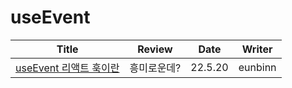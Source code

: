 # useEvent

|                                                         Title                                                          |   Review    |  Date   | Writer  |
| :--------------------------------------------------------------------------------------------------------------------: | :---------: | :-----: | :-----: |
| <a href="https://velog.io/@eunbinn/what-the-useevent-react-hook-is-and-isnt" target="_blank">useEvent 리액트 훅이란<a> | 흥미로운데? | 22.5.20 | eunbinn |
